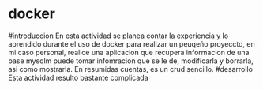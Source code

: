 # docker
#introduccion
En esta actividad se planea contar la experiencia y lo aprendido durante el uso de docker para realizar un peuqeño proyeccto, en mi caso personal, realice una aplicacion que recupera informacion de una base mysqlm puede tomar infomracion que se le de, modificarla y borrarla, asi como mostrarla. En resumidas cuentas, es un crud sencillo.
#desarrollo
Esta actividad resulto bastante complicada
